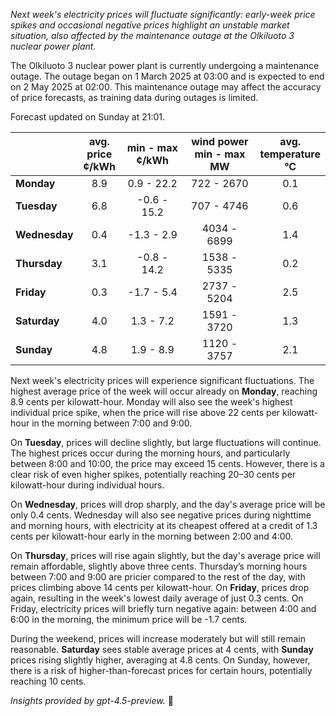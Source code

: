 *Next week's electricity prices will fluctuate significantly: early-week price spikes and occasional negative prices highlight an unstable market situation, also affected by the maintenance outage at the Olkiluoto 3 nuclear power plant.*

The Olkiluoto 3 nuclear power plant is currently undergoing a maintenance outage. The outage began on 1 March 2025 at 03:00 and is expected to end on 2 May 2025 at 02:00. This maintenance outage may affect the accuracy of price forecasts, as training data during outages is limited.

Forecast updated on Sunday at 21:01.

|             | avg.<br>price<br>¢/kWh | min - max<br>¢/kWh | wind power<br>min - max<br>MW | avg.<br>temperature<br>°C |
|:------------|:----------------------:|:------------------:|:-----------------------------:|:-------------------------:|
| **Monday**      |          8.9           |     0.9 - 22.2     |          722 - 2670          |            0.1            |
| **Tuesday**     |          6.8           |    -0.6 - 15.2     |          707 - 4746          |            0.6            |
| **Wednesday**   |          0.4           |    -1.3 - 2.9      |         4034 - 6899          |            1.4            |
| **Thursday**    |          3.1           |    -0.8 - 14.2     |         1538 - 5335          |            0.2            |
| **Friday**      |          0.3           |    -1.7 - 5.4      |         2737 - 5204          |            2.5            |
| **Saturday**    |          4.0           |     1.3 - 7.2      |         1591 - 3720          |            1.3            |
| **Sunday**      |          4.8           |     1.9 - 8.9      |         1120 - 3757          |            2.1            |

Next week's electricity prices will experience significant fluctuations. The highest average price of the week will occur already on **Monday**, reaching 8.9 cents per kilowatt-hour. Monday will also see the week's highest individual price spike, when the price will rise above 22 cents per kilowatt-hour in the morning between 7:00 and 9:00.

On **Tuesday**, prices will decline slightly, but large fluctuations will continue. The highest prices occur during the morning hours, and particularly between 8:00 and 10:00, the price may exceed 15 cents. However, there is a clear risk of even higher spikes, potentially reaching 20–30 cents per kilowatt-hour during individual hours.

On **Wednesday**, prices will drop sharply, and the day's average price will be only 0.4 cents. Wednesday will also see negative prices during nighttime and morning hours, with electricity at its cheapest offered at a credit of 1.3 cents per kilowatt-hour early in the morning between 2:00 and 4:00.

On **Thursday**, prices will rise again slightly, but the day's average price will remain affordable, slightly above three cents. Thursday’s morning hours between 7:00 and 9:00 are pricier compared to the rest of the day, with prices climbing above 14 cents per kilowatt-hour. On **Friday**, prices drop again, resulting in the week's lowest daily average of just 0.3 cents. On Friday, electricity prices will briefly turn negative again: between 4:00 and 6:00 in the morning, the minimum price will be -1.7 cents.

During the weekend, prices will increase moderately but will still remain reasonable. **Saturday** sees stable average prices at 4 cents, with **Sunday** prices rising slightly higher, averaging at 4.8 cents. On Sunday, however, there is a risk of higher-than-forecast prices for certain hours, potentially reaching 10 cents.

*Insights provided by gpt-4.5-preview.* 🎢
